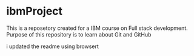 # ibmProject
This is a reposetory created for a IBM course on Full stack development. Purpose of this repository is to learn about Git and GitHub 

i updated the readme using browsert
